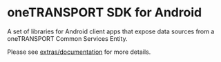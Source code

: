 oneTRANSPORT SDK for Android
============================

A set of libraries for Android client apps that expose data sources from a oneTRANSPORT Common Services Entity.

Please see [extras/documentation](extras/documentation/index.html) for more details.
